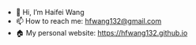 - 👋 Hi, I’m Haifei Wang
- 📫 How to reach me: hfwang132@gmail.com
- 🏠 My personal website: https://hfwang132.github.io

<!---
Godfly666/Godfly666 is a ✨ special ✨ repository because its `README.md` (this file) appears on your GitHub profile.
You can click the Preview link to take a look at your changes.
--->
